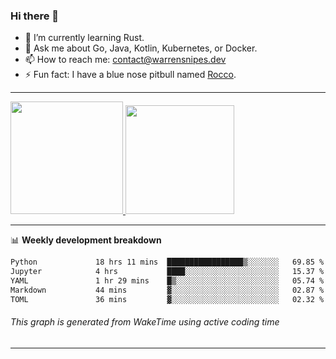### Hi there 👋

- 🌱 I’m currently learning Rust.
- 💬 Ask me about Go, Java, Kotlin, Kubernetes, or Docker.
- 📫 How to reach me: contact@warrensnipes.dev
- ⚡ Fun fact: I have a blue nose pitbull named [Rocco](https://i.imgur.com/iLsSCKu.jpg).

-------


<a href="https://github.com/LockedThread/LockedThread">
  <img height="180em" src="https://github-readme-stats.vercel.app/api?username=LockedThread&theme=transparent&bg_color=00000000&show_icons=true&count_private=true" />
  <img height="174em" src="https://github-readme-stats.vercel.app/api/top-langs?username=LockedThread&theme=transparent&layout=compact&hide_progress=true&bg_color=00000000" />
  </a>

-------

📊 **Weekly development breakdown**
<!--START_SECTION:waka-->

```txt
Python             18 hrs 11 mins  █████████████████▒░░░░░░░   69.85 %
Jupyter            4 hrs           ████░░░░░░░░░░░░░░░░░░░░░   15.37 %
YAML               1 hr 29 mins    █▒░░░░░░░░░░░░░░░░░░░░░░░   05.74 %
Markdown           44 mins         ▓░░░░░░░░░░░░░░░░░░░░░░░░   02.87 %
TOML               36 mins         ▓░░░░░░░░░░░░░░░░░░░░░░░░   02.32 %
```

<!--END_SECTION:waka-->
###### *This graph is generated from WakeTime using active coding time*
-------
